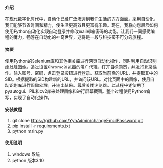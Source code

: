 #### 介绍
在现代数字化时代中，自动化已经广泛渗透到我们生活的方方面面。采用自动化，我们能够节省时间和精力，使生活更高效且更富有乐趣。现在，我将向您展示如何使用Python自动化实现自动登录并修改mail邮箱密码的功能。让我们一同感受编程的魔力，畅游在自动化的神奇世界，这将是一段与科技密不可分的旅程。


#### 摘要
使用Python的Selenium库和其他相关库进行网页自动化操作，同时利用自动识别库处理图像。通过设置Chrome浏览器的用户代理，打开目标网页，并进行登录操作。输入账号、密码，点击登录按钮进行登录。获取当前页的URL，并提取其中的SID。根据提取的SID构建新的URL，并访问该URL。对比页面中的图像，使用自动识别库进行图像处理，并输出结果。最后关闭浏览器。此过程中还使用了pyautogui、PIL和cv2库来处理图像和进行屏幕截图。整个过程使用Python编写，实现了自动化操作。


#### 安装教程
1. git clone https://github.com/YyhAdmin/changeEmailPassword.git
2. pip install -r requirements.txt
3. python main.py


#### 使用说明
1.  windows 系统
2.  python 版本3.10
